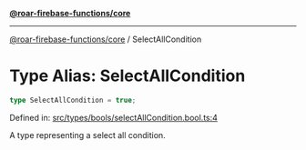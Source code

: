 [**@roar-firebase-functions/core**](../README.md)

---

[@roar-firebase-functions/core](../README.md) / SelectAllCondition

# Type Alias: SelectAllCondition

```ts
type SelectAllCondition = true;
```

Defined in: [src/types/bools/selectAllCondition.bool.ts:4](src/src/types/bools/selectAllCondition.bool.ts#4)

A type representing a select all condition.
